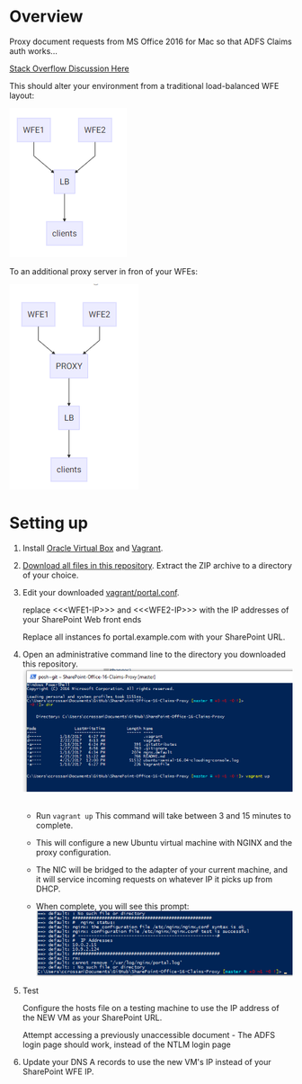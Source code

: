 # Overview

Proxy document requests from MS Office 2016 for Mac so that ADFS Claims auth works...

[Stack Overflow Discussion Here](https://sharepoint.stackexchange.com/questions/206623/sharepoint-2016-adfs-persistent-cookie-office-client-integration-authent)

This should alter your environment from a traditional load-balanced WFE layout:

![Traditional](https://github.com/crossan007/SharePoint-Office-16-Claims-Proxy/blob/master/traditional.PNG)

To an additional proxy server in fron of your WFEs:

![Altered](https://github.com/crossan007/SharePoint-Office-16-Claims-Proxy/blob/master/altered.PNG)

# Setting up

1. Install [Oracle Virtual Box](https://www.virtualbox.org/) and [Vagrant](https://www.vagrantup.com/).

2. [Download all files in this repository](https://github.com/crossan007/SharePoint-Office-16-Claims-Proxy/archive/master.zip).  Extract the ZIP archive to a directory of your choice.

3. Edit your downloaded [vagrant/portal.conf](https://github.com/crossan007/SharePoint-Office-16-Claims-Proxy/blob/master/vagrant/portal.conf).  

    replace &lt;&lt;&lt;WFE1-IP&gt;&gt;&gt; and &lt;&lt;&lt;WFE2-IP&gt;&gt;&gt; with the IP addresses of your SharePoint Web front ends

    Replace all instances fo portal.example.com with your SharePoint URL.

4.  Open an administrative command line to the directory you downloaded this repository. 
    ![Step4](https://github.com/crossan007/SharePoint-Office-16-Claims-Proxy/blob/master/step3.PNG)
  
    * Run ```vagrant up```  This command will take between 3 and 15 minutes to complete.

    * This will configure a new Ubuntu virtual machine with NGINX and the proxy configuration.
    * The NIC will be bridged to the adapter of your current machine, and it will service incoming requests on whatever IP it picks up from DHCP.
    * When complete, you will see this prompt:
    ![setup-done](https://github.com/crossan007/SharePoint-Office-16-Claims-Proxy/blob/master/vm-done.PNG)
    


5. Test

    Configure the hosts file on a testing machine to use the IP address of the NEW VM as your SharePoint URL.

    Attempt accessing a previously unaccessible document - The ADFS login page should work, instead of the NTLM login page

6.  Update your DNS A records to use the new VM's IP instead of your SharePoint WFE IP.
